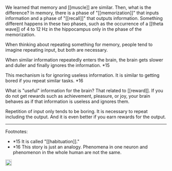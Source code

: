
We learned that memory and [[muscle]] are similar. Then, what is the difference? In memory, there is a phase of "[[memorization]]" that inputs information and a phase of "[[recall]]" that outputs information. Something different happens in these two phases, such as the occurrence of a [[theta wave]] of 4 to 12 Hz in the hippocampus only in the phase of the memorization.

When thinking about repeating something for memory, people tend to imagine repeating input, but both are necessary.

When similar information repeatedly enters the brain, the brain gets slower and duller and finally ignores the information. *15

This mechanism is for ignoring useless information. It is similar to getting bored if you repeat similar tasks. *16

What is "useful" information for the brain? That related to [[reward]]. If you do not get rewards such as achievement, pleasure, or joy, your brain behaves as if that information is useless and ignores them.


Repetition of input only tends to be boring. It is necessary to repeat including the output. And it is even better if you earn rewards for the output.

---

Footnotes:

- *15 It is called "[[habituation]]."
- *16 This story is just an analogy. Phenomena in one neuron and phenomenon in the whole human are not the same.
<img src='https://scrapbox.io/api/pages/nishio/en/icon' alt='en.icon' height="19.5"/>